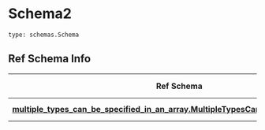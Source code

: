 # Schema2
```
type: schemas.Schema
```

## Ref Schema Info
Ref Schema | Input Type | Output Type
---------- | ---------- | -----------
[**multiple_types_can_be_specified_in_an_array.MultipleTypesCanBeSpecifiedInAnArray**](../../../../../../components/schema/multiple_types_can_be_specified_in_an_array.md) | int, str | int, str
